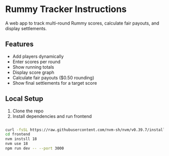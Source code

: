 # Rummy Tracker Instructions



A web app to track multi-round Rummy scores, calculate fair payouts, and display settlements.

## Features

- Add players dynamically
- Enter scores per round
- Show running totals
- Display score graph
- Calculate fair payouts ($0.50 rounding)
- Show final settlements for a target score

## Local Setup

1. Clone the repo
2. Install dependencies and run frontend

```bash

curl -fsSL https://raw.githubusercontent.com/nvm-sh/nvm/v0.39.7/install.sh | bash
cd frontend
nvm instsll 18
nvm use 18
npm run dev -- --port 3000